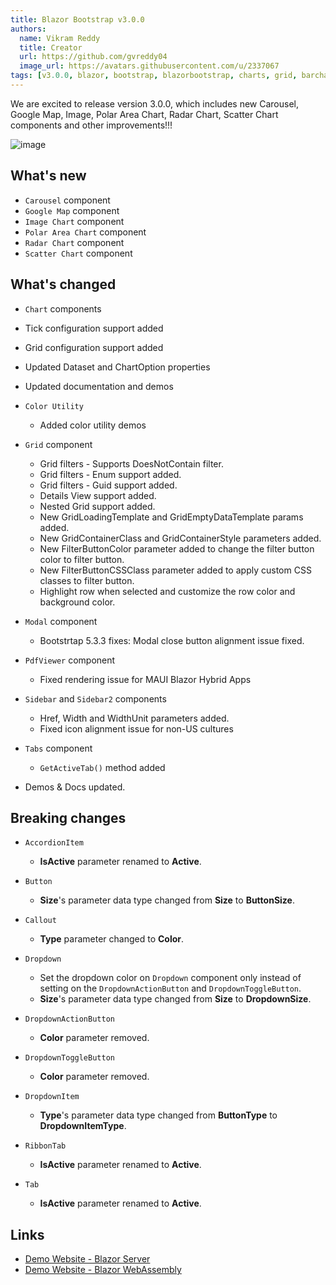 ```yaml
---
title: Blazor Bootstrap v3.0.0
authors:
  name: Vikram Reddy
  title: Creator
  url: https://github.com/gvreddy04
  image_url: https://avatars.githubusercontent.com/u/2337067
tags: [v3.0.0, blazor, bootstrap, blazorbootstrap, charts, grid, barchart, doughnutchart, linechart, modal, pdfviewer, piechart, polarareachart, radarchart, scatterchart, sidebar, sidebar2, pdfviewer]
---
```


We are excited to release version 3.0.0, which includes new Carousel, Google Map, Image, Polar Area Chart, Radar Chart, Scatter Chart components and other improvements!!!

![image](https://i.imgur.com/Urrb79M.png "Blazor Bootstrap: Radar Chart Component")

<!--truncate-->

## What's new

- `Carousel` component
- `Google Map` component
- `Image Chart` component
- `Polar Area Chart` component
- `Radar Chart` component
- `Scatter Chart` component

## What's changed

-  `Chart` components
  - Tick configuration support added
  - Grid configuration support added
  - Updated Dataset and ChartOption properties
  - Updated documentation and demos

- `Color Utility`
  - Added color utility demos

- `Grid` component
  - Grid filters - Supports DoesNotContain filter.
  - Grid filters - Enum support added.
  - Grid filters - Guid support added.
  - Details View support added.
  - Nested Grid support added.
  - New GridLoadingTemplate and GridEmptyDataTemplate params added.
  - New GridContainerClass and GridContainerStyle parameters added.
  - New FilterButtonColor parameter added to change the filter button color to filter button.
  - New FilterButtonCSSClass parameter added to apply custom CSS classes to filter button.
  - Highlight row when selected and customize the row color and background color.

- `Modal` component
  - Bootstrtap 5.3.3 fixes: Modal close button alignment issue fixed.

- `PdfViewer` component
  - Fixed rendering issue for MAUI Blazor Hybrid Apps

- `Sidebar` and `Sidebar2` components
  - Href, Width and WidthUnit parameters added.
  - Fixed icon alignment issue for non-US cultures

- `Tabs` component
  - `GetActiveTab()` method added

- Demos & Docs updated.

## Breaking changes

- `AccordionItem`
  - **IsActive** parameter renamed to **Active**.

- `Button`
  - **Size**'s parameter data type changed from **Size** to **ButtonSize**.

- `Callout`
  - **Type** parameter changed to **Color**.

- `Dropdown`
  - Set the dropdown color on `Dropdown` component only instead of setting on the `DropdownActionButton` and `DropdownToggleButton`.
  - **Size**'s parameter data type changed from **Size** to **DropdownSize**.

- `DropdownActionButton`
  - **Color** parameter removed.

- `DropdownToggleButton`
  - **Color** parameter removed.

- `DropdownItem`
  - **Type**'s parameter data type changed from **ButtonType** to **DropdownItemType**.

- `RibbonTab`
  - **IsActive** parameter renamed to **Active**.

- `Tab`
  - **IsActive** parameter renamed to **Active**.


## Links
- [Demo Website - Blazor Server](https://demos.blazorbootstrap.com/)
- [Demo Website - Blazor WebAssembly](https://demos.getblazorbootstrap.com/)
